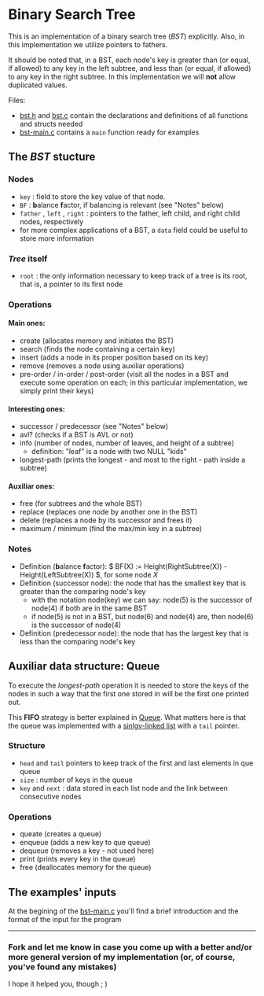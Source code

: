 # Binary Search Tree
 This is an implementation of a binary search tree (*BST*) explicitly.
 Also, in this implementation we utilize pointers to fathers.
 
 It should be noted that, in a BST, each node's key is greater than (or equal, if allowed) to any key in the left subtree, and less than (or equal, if allowed) to any key in the right subtree.
 In this implementation we will **not** allow duplicated values.

 Files: 
 * [bst.h](bst.h) and [bst.c](bst.c) contain the declarations and definitions of all functions and structs needed
 * [bst-main.c](bst-main.c) contains a `main` function ready for examples

 ## The *BST* stucture
 ### Nodes
 * `key` : field to store the key value of that node.
 * `BF` : **b**alance **f**actor, if balancing is relevant (see "Notes" below)
 * `father` , `left` , `right` : pointers to the father, left child, and right child nodes, respectively
 * for more complex applications of a BST, a `data` field could be useful to store more information

 ### *Tree* itself
 * `root` : the only information necessary to keep track of a tree is its root, that is, a pointer to its first node

 ### Operations
 #### Main ones:
 * create (allocates memory and initiates the BST)
 * search (finds the node containing a certain key)
 * insert (adds a node in its proper position based on its key)
 * remove (removes a node using auxiliar operations)
 * pre-order / in-order / post-order (visit all the nodes in a BST and execute some operation on each; in this particular implementation, we simply print their keys)
 

 #### Interesting ones:
 * successor / predecessor (see "Notes" below)
 * avl? (checks if a BST is AVL or not)
 * info (number of nodes, number of leaves, and height of a subtree)
   * definition: "leaf" is a node with two NULL "kids"
 * longest-path (prints the longest - and most to the right - path inside a subtree)


 #### Auxiliar ones:
 * free (for subtrees and the whole BST)
 * replace (replaces one node by another one in the BST)
 * delete (replaces a node by its successor and frees it)
 * maximum / minimum (find the max/min key in a subtree)
 
  

 ### Notes
 * Definition (**b**alance **f**actor):  $ BF(X) := Height(RightSubtree(X)) - Height(LeftSubtree(X)) $, for some node $X$
 * Definition (successor node): the node that has the smallest key that is greater than the comparing node's key
    * with the notation node(key) we can say: node(5) is the successor of node(4) if both are in the same BST
    * if node(5) is not in a BST, but node(6) and node(4) are, then node(6) is the successor of node(4)
 * Definition (predecessor node): the node that has the largest key that is less than the comparing node's key


## Auxiliar data structure: Queue

To execute the *longest-path* operation it is needed to store the keys of the nodes in such a way that the first one stored in will be the first one printed out. 

This **FIFO** strategy is better explained in [Queue](https://github.com/matheus-ft/data-structures/tree/main/queue). What matters here is that the queue was implemented with a [sinlgy-linked list](https://github.com/matheus-ft/data-structures/tree/main/linked-list/singly-linked) with a `tail` pointer.

### Structure
* `head` and `tail` pointers to keep track of the first and last elements in que queue
* `size` : number of keys in the queue
* `key` and `next` : data stored in each list node and the link between consecutive nodes


### Operations
* queate (creates a queue)
* enqueue (adds a new key to que queue)
* dequeue (removes a key - not used here)
* print (prints every key in the queue)
* free (deallocates memory for the queue)



## The examples' inputs
 
 At the begining of the [bst-main.c](bst-main.c) you'll find a brief introduction and the format of the input for the program
 
 ---

 ### Fork and let me know in case you come up with a better and/or more general version of my implementation (or, of course, you've found any mistakes)

 I hope it helped you, though ; )
 